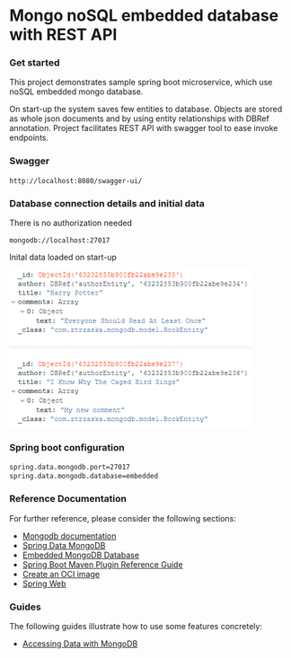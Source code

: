 # Mongo noSQL embedded database with REST API

### Get started

This project demonstrates sample spring boot microservice, which use noSQL embedded mongo database. 

On start-up the system saves few entities to database. Objects are stored as whole json documents and by using entity relationships with DBRef annotation.
Project facilitates REST API with swagger tool to ease invoke endpoints.

### Swagger

```
http://localhost:8080/swagger-ui/
```

### Database connection details and initial data

There is no authorization needed

```
mongodb://localhost:27017
```

Inital data loaded on start-up

![img.png](img.png)

### Spring boot configuration

```
spring.data.mongodb.port=27017
spring.data.mongodb.database=embedded
```


### Reference Documentation

For further reference, please consider the following sections:

* [Mongodb documentation](https://www.mongodb.com/docs/)
* [Spring Data MongoDB](https://docs.spring.io/spring-boot/docs/2.7.3/reference/htmlsingle/#data.nosql.mongodb)
* [Embedded MongoDB Database](https://docs.spring.io/spring-boot/docs/2.7.3/reference/htmlsingle/#data.nosql.mongodb.embedded)
* [Spring Boot Maven Plugin Reference Guide](https://docs.spring.io/spring-boot/docs/2.7.3/maven-plugin/reference/html/)
* [Create an OCI image](https://docs.spring.io/spring-boot/docs/2.7.3/maven-plugin/reference/html/#build-image)
* [Spring Web](https://docs.spring.io/spring-boot/docs/2.7.3/reference/htmlsingle/#web)

### Guides

The following guides illustrate how to use some features concretely:

* [Accessing Data with MongoDB](https://spring.io/guides/gs/accessing-data-mongodb/)

